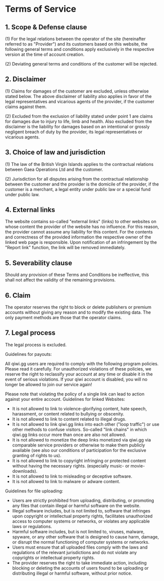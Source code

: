 Terms of Service
================

1\. Scope & Defense clause
--------------------------

(1) For the legal relations between the operator of the site (hereinafter referred to as "Provider") and its customers based on this website, the following general terms and conditions apply exclusively in the respective version at the time of account creation.

(2) Deviating general terms and conditions of the customer will be rejected.

2\. Disclaimer
--------------

(1) Claims for damages of the customer are excluded, unless otherwise stated below. The above disclaimer of liability also applies in favor of the legal representatives and vicarious agents of the provider, if the customer claims against them.

(2) Excluded from the exclusion of liability stated under point 1 are claims for damages due to injury to life, limb and health. Also excluded from the disclaimer is the liability for damages based on an intentional or grossly negligent breach of duty by the provider, its legal representatives or vicarious agents.

3\. Choice of law and jurisdiction
----------------------------------

(1) The law of the British Virgin Islands applies to the contractual relations between Gaea Operations Ltd and the customer.

(2) Jurisdiction for all disputes arising from the contractual relationship between the customer and the provider is the domicile of the provider, if the customer is a merchant, a legal entity under public law or a special fund under public law.

4\. External links
------------------

The website contains so-called "external links" (links) to other websites on whose content the provider of the website has no influence. For this reason, the provider cannot assume any liability for this content. For the contents and correctness of the provided information the respective owner of the linked web page is responsible. Upon notification of an infringement by the "Report link" function, the link will be removed immediately.

5\. Severability clause
-----------------------

Should any provision of these Terms and Conditions be ineffective, this shall not affect the validity of the remaining provisions.

6\. Claim
---------

The operator reserves the right to block or delete publishers or premium accounts without giving any reason and to modify the existing data. The only payment methods are those that the operator claims.

7\. Legal process
-----------------

The legal process is excluded.

Guidelines for payouts:

All qiwi.gg users are required to comply with the following program policies. Please read it carefully. For unauthorized violations of these policies, we reserve the right to reclassify your account at any time or disable it in the event of serious violations. If your qiwi account is disabled, you will no longer be allowed to join our service again!

Please note that violating the policy of a single link can lead to action against your entire account. Guidelines for linked Websites:

* It is not allowed to link to violence-glorifying content, hate speech, harassment, or content related to bullying or obscenity.
* It is not allowed to link to content related to illegal drugs.
* It is not allowed to link qiwi.gg links into each other ("loop traffic") or use other methods to confuse visitors. So-called "link chains" in which qiwi.gg links occur more than once are also not allowed.
* It is not allowed to monetize the deep links monetized via qiwi.gg via comparable service providers or otherwise to make them publicly available (see also our conditions of participation for the exclusive granting of rights to us).
* It is not allowed to link to copyright infringing or protected content without having the necessary rights. (especially music- or movie- downloads).
* It is not allowed to link to misleading or deceptive software.
* It is not allowed to link to malware or adware content.

Guidelines for file uploading:

* Users are strictly prohibited from uploading, distributing, or promoting any files that contain illegal or harmful software on the website.
* Illegal software includes, but is not limited to, software that infringes upon copyright or intellectual property rights, facilitates unauthorized access to computer systems or networks, or violates any applicable laws or regulations.
* Harmful software includes, but is not limited to, viruses, malware, spyware, or any other software that is designed to cause harm, damage, or disrupt the normal functioning of computer systems or networks.
* Users must ensure that all uploaded files comply with the laws and regulations of the relevant jurisdictions and do not violate any copyrights or intellectual property rights.
* The provider reserves the right to take immediate action, including blocking or deleting the accounts of users found to be uploading or distributing illegal or harmful software, without prior notice.